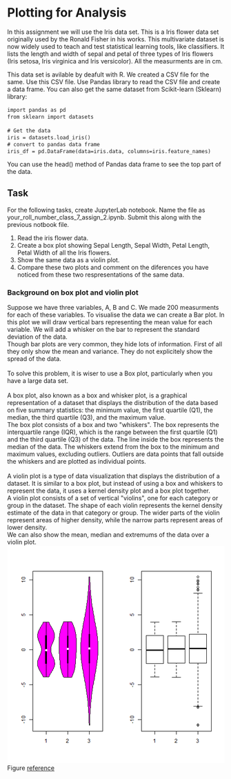 
# Plotting for Analysis

In this assignment we will use the Iris data set. This is a Iris flower data set originally used by the Ronald Fisher in his works. This multivariate dataset is now widely used to teach and test statistical learning tools, like classifiers. It lists the length and width of sepal and petal of three types of Iris flowers (Iris setosa, Iris virginica and Iris versicolor). All the measurments are in cm.

This data set is avilable by deafult with R. We created a CSV file for the same. Use this CSV file. Use Pandas library to read the CSV file and create a data frame. You can also get the same dataset from Scikit-learn (Sklearn) library:
```
import pandas as pd
from sklearn import datasets

# Get the data
iris = datasets.load_iris()
# convert to pandas data frame
iris_df = pd.DataFrame(data=iris.data, columns=iris.feature_names)
```
You can use the head() method of Pandas data frame to see the top part of the data.

## Task
For the following tasks, create JupyterLab notebook. Name the file as your_roll_number_class_7_assign_2.ipynb. Submit this along with the previous notbook file.
1. Read the iris flower data.
2. Create a box plot showing Sepal Length, Sepal Width, Petal Length, Petal Width of all the Iris flowers.
3. Show the same data as a violin plot.
4. Compare these two plots and comment on the diferences you have noticed from these two respresentations of the same data. 


### Background on box plot and violin plot
Suppose we have three variables, A, B and C. We made 200 measurments for each of these variables. To visualise the data we can create a Bar plot. In this plot we will draw vertical bars representing the mean value for each variable. We will add a whisker on the bar to represent the standard deviation of the data.
<br>
Though bar plots are very common, they hide lots of information. First of all they only show the mean and variance. They do not explicitely show the spread of the data.
<br><br>
To solve this problem, it is wiser to use a Box plot, particularly when you have a large data set.
<br><br>
A box plot, also known as a box and whisker plot, is a graphical representation of a dataset that displays the distribution of the data based on five summary statistics: the minimum value, the first quartile (Q1), the median, the third quartile (Q3), and the maximum value.
<br>
The box plot consists of a box and two "whiskers". The box represents the interquartile range (IQR), which is the range between the first quartile (Q1) and the third quartile (Q3) of the data. The line inside the box represents the median of the data. The whiskers extend from the box to the minimum and maximum values, excluding outliers. Outliers are data points that fall outside the whiskers and are plotted as individual points.
<br><br>
A violin plot is a type of data visualization that displays the distribution of a dataset. It is similar to a box plot, but instead of using a box and whiskers to represent the data, it uses a kernel density plot and a box plot together.
<br>
A violin plot consists of a set of vertical "violins", one for each category or group in the dataset. The shape of each violin represents the kernel density estimate of the data in that category or group. The wider parts of the violin represent areas of higher density, while the narrow parts represent areas of lower density. 
<br>
We can also show the mean, median and extremums of the data over a violin plot.
<br>
![violinplot](./box_violin.png)
<br>
Figure [reference](http://yufree.github.io/blog/2013/08/15/boxplot-vs-violinplot.html)
